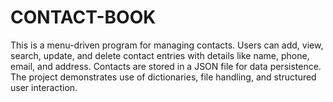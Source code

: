 # CONTACT-BOOK
This is a menu-driven program for managing contacts. Users can add, view, search, update, and delete contact entries with details like name, phone, email, and address. Contacts are stored in a JSON file for data persistence. The project demonstrates use of dictionaries, file handling, and structured user interaction.
